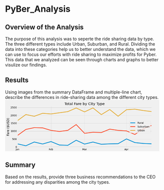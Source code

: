 # PyBer_Analysis
## Overview of the Analysis
The purpose of this analysis was to seperte the ride sharing data by type.  The three different types include Urban, Suburban, and Rural.  Dividing the data into these categories help us to better understand the data, which we can use to focus our efforts with ride sharing to maximize profits for Pyber.  This data that we analyzed can be seen through charts and graphs to better visulize our findings.

## Results
Using images from the summary DataFrame and multiple-line chart, describe the differences in ride-sharing data among the different city types.
![alt text](https://github.com/abbys114/PyBer_Analysis/blob/main/analysis/PyBer_fare_summary.png)
## Summary
Based on the results, provide three business recommendations to the CEO for addressing any disparities among the city types.
